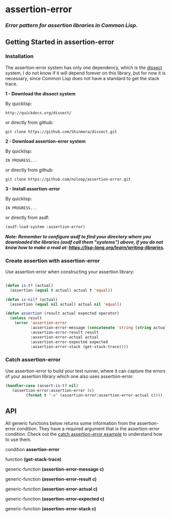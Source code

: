 # assertion-error

### _Error pattern for assertion libraries in Common Lisp._

## Getting Started in assertion-error

### Installation

The assertion-error system has only one dependency, which is the [dissect](https://github.com/Shinmera/dissect) system, I do not know if it will depend forever on this library, but for now it is necessary, since Common Lisp does not have a standard to get the stack trace.

**1 - Download the dissect system**

By quicklisp:

```
http://quickdocs.org/dissect/
```
or directly from github:

```
git clone https://github.com/Shinmera/dissect.git
```

**2 - Download assertion-error system**

By quicklisp:

```
IN PROGRESS...
```

or directly from github:

```
git clone https://github.com/noloop/assertion-error.git
```

**3 - Install assertion-error**

By quicklisp:

```
IN PROGRESS...
```

or directly from asdf:

```lisp
(asdf:load-system :assertion-error)
```

_**Note: Remember to configure asdf to find your directory where you downloaded the libraries (asdf call them "systems") above, if you do not know how to make a read at: https://lisp-lang.org/learn/writing-libraries.**_

### Create assertion with assertion-error

Use assertion-error when constructing your assertion library:

```lisp

(defun is-t? (actual)
  (assertion (equal t actual) actual t 'equal))

(defun is-nil? (actual)
  (assertion (equal nil actual) actual nil 'equal))

(defun assertion (result actual expected operator)
  (unless result
    (error 'assertion-error
           :assertion-error-message (concatenate 'string (string actual) " " (string operator) " " (string expected))
           :assertion-error-result result
           :assertion-error-actual actual
           :assertion-error-expected expected
           :assertion-error-stack (get-stack-trace))))

```

### Catch assertion-error

Use assertion-error to build your test runner, where it can capture the errors of your assertion library which one also uses assertion-error:

```lisp
(handler-case (assert:is-t? nil)
   (assertion-error:assertion-error (c)
         (format t "~a" (assertion-error:assertion-error-actual c))))
```

## API

All generic functions below returns some information from the assertion-error condition. They have a required argument that is the assertion-error condition. Check out the [catch assertion-error example](https://github.com/noloop/assertion-error#catch-assertion-error) to understand how to use them.

condition **assertion-error**

function **(get-stack-trace)**

generic-function **(assertion-error-message c)**

generic-function **(assertion-error-result c)**

generic-function **(assertion-error-actual c)**

generic-function **(assertion-error-expected c)**

generic-function **(assertion-error-stack c)**

